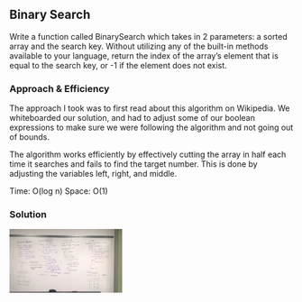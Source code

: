  ## Binary Search
 Write a function called BinarySearch which takes in 2 parameters: a sorted array and the search key. Without utilizing any of the built-in methods available to your language, return the index of the array’s element that is equal to the search key, or -1 if the element does not exist.
 
 ### Approach & Efficiency
 The approach I took was to first read about this algorithm on Wikipedia.  We whiteboarded our solution, and had to adjust some of our boolean expressions to make sure we were following the algorithm and not going out of bounds.
 
 The algorithm works efficiently by effectively cutting the array in half each time it searches and fails to find the target number.  This is done by adjusting the variables left, right, and middle.  
 
 Time: O(log n)
 Space: O(1)
 
 ### Solution
 <img src="../assets/BinarySearch.jpg"
      alt="White Board Picture"
      style="float: left; margin-right: 10px; width: 200px;" />